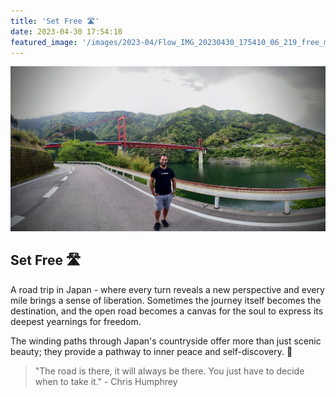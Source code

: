 ```yaml
---
title: 'Set Free 🛣️'
date: 2023-04-30 17:54:10
featured_image: '/images/2023-04/Flow_IMG_20230430_175410_06_219_free_mind_edit-2000x1000.jpg'
---
```


![Road trip scene in Japan countryside](/images/2023-04/Flow_IMG_20230430_175410_06_219_free_mind_edit.jpg)

## Set Free 🛣️
A road trip in Japan - where every turn reveals a new perspective and every mile brings a sense of liberation. Sometimes the journey itself becomes the destination, and the open road becomes a canvas for the soul to express its deepest yearnings for freedom.

The winding paths through Japan's countryside offer more than just scenic beauty; they provide a pathway to inner peace and self-discovery. 🗾

> "The road is there, it will always be there. You just have to decide when to take it." - Chris Humphrey

